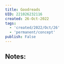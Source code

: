 ```yaml
---
title: Goodreads
UID: 221026232116
created: 26-Oct-2022
tags:
  - 'created/2022/Oct/26'
  - 'permanent/concept'
publish: False
---
```

## Notes:




